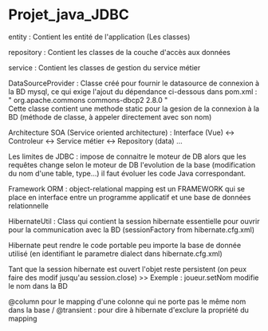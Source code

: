 # Projet_java_JDBC  

entity : Contient les entité de l'application (Les classes)

repository : Contient les classes de la couche d'accès aux données

service : Contient les classes de gestion du service métier

DataSourceProvider : Classe créé pour fournir le datasource de connexion à la BD mysql, ce qui exige l'ajout du dépendance ci-dessous dans pom.xml :	
	"<dependency>
            <groupId>org.apache.commons</groupId>
            <artifactId>commons-dbcp2</artifactId>
            <version>2.8.0</version>
        </dependency>"	
Cette classe contient une methode static pour la gesion de la connexion à la BD (méthode de classe, à appeler directement avec son nom)    
				
Architecture SOA (Service oriented architecture) : Interface (Vue) <-> Controleur <-> Service métier <-> Repository (data) ...

Les limites de JDBC : 
impose de connaitre le moteur de DB alors que les requêtes change selon le moteur de DB
l'evolution de la base (modification du nom d'une table, type...) il faut évoluer les code Java correspondant.

Framework ORM : object-relational mapping est un FRAMEWORK qui se place en interface entre un programme applicatif et une base de données relationnelle 

HibernateUtil : Class qui contient la session hibernate essentielle pour ouvrir pour la communication avec la BD (sessionFactory from hibernate.cfg.xml)

Hibernate peut rendre le code portable peu importe la base de donnée utilisé (en identifiant le parametre dialect dans hibernate.cfg.xml)

Tant que la session hibernate est ouvert l'objet reste persistent (on peux faire des modif jusqu'au session.close) >> Exemple : joueur.setNom modifie le nom dans la BD

@column pour le mapping d'une colonne qui ne porte pas le même nom dans la base / @transient : pour dire à hibernate d'exclure la propriété du mapping

